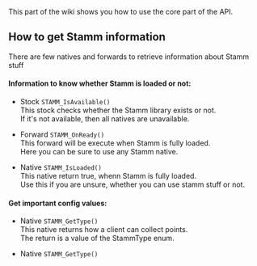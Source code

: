 This part of the wiki shows you how to use the core part of the API.

## How to get Stamm information

There are few natives and forwards to retrieve information about Stamm stuff

#### Information to know whether Stamm is loaded or not:

- Stock `STAMM_IsAvailable()`    
	This stock checks whether the Stamm library exists or not.    
	If it's not available, then all natives are unavailable.  

- Forward `STAMM_OnReady()`   
	This forward will be execute when Stamm is fully loaded.    
	Here you can be sure to use any Stamm native.

- Native `STAMM_IsLoaded()`    
	This native return true, whenn Stamm is fully loaded.    
	Use this if you are unsure, whether you can use stamm stuff or not.

#### Get important config values:

- Native `STAMM_GetType()`    
		This native returns how a client can collect points.    
		The return is a value of the StammType enum.    

- Native `STAMM_GetType()`  